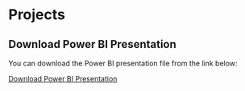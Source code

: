 # Projects
## Download Power BI Presentation

You can download the Power BI presentation file from the link below:

[Download Power BI Presentation](https://github.com/costellobrette/Projects/blob/main/Netflix%20Analysis.pbix)

